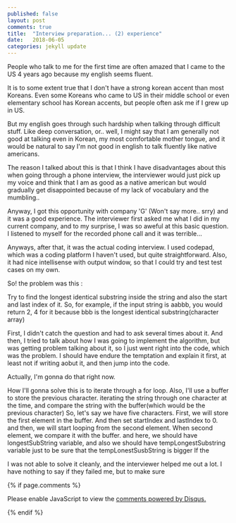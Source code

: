 ```yaml
---
published: false
layout: post
comments: true
title:  "Interview preparation... (2) experience"
date:   2018-06-05
categories: jekyll update
---
```


People who talk to me for the first time are often amazed that I came to the US
4 years ago because my english seems fluent. 

It is to some extent true that I don't have a strong korean accent than most Koreans.
Even some Koreans who came to US in their middle school or even elementary school 
has Korean accents, but people often ask me if I grew up in US.

But my english goes through such hardship when talking through difficult stuff.
Like deep conversation, or.. well, I might say that I am generally not good at talking even in Korean,
my most comfortable mother tongue, and it would be natural to say I'm not good in english to talk fluently like native americans.

The reason I talked about this is that I think I have disadvantages about this when going through a phone interview,
the interviewer would just pick up my voice and think that I am as good as a native american but would gradually 
get disappointed because of my lack of vocabulary and the mumbling.. 

Anyway, I got this opportunity with company 'G' 
(Won't say more.. srry) and it was a good experience.
The interviewer first asked me what I did in my current company,
and to my surprise, I was so aweful at this basic question. 
I listened to myself for the recorded phone call and it was terrible...

Anyways, after that, it was the actual coding interview.
I used codepad, which was a coding platform I haven't used, but quite straightforward.
Also, it had nice intellisense with output window, so that I could try and test test cases on my own.



So! the problem was this : 

Try to find the longest identical substring inside the string and also the start and last index of it.
So, for example,  if the input string is aabbb, you would return 2, 4 for it because bbb is the longest identical substring(character array)

First, I didn't catch the question and had to ask several times about it.
And then, I tried to talk about how I was going to implement the algorithm, 
but was getting problem talking about it, so I just went right into the code,
which was the problem. I should have endure the temptation and explain it first, 
at least not if writing aobut it, and then jump into the code.

Actually, I'm gonna do that right now.

How I'll gonna solve this is to iterate through a for loop.
Also, I'll use a buffer to store the previous character.
iterating the string through one character at the time, 
and compare the string with the buffer(which would be the previous character)
So, let's say we have five characters.
First, we will store the first element in the buffer.
And then set startIndex and lastIndex to 0.
and then, we will start looping from the second element.
When second element, we compare it with the buffer.
and here, we should have longestSubString variable,
and also we should have tempLongestSubstring variable
just to be sure that the tempLonestSusbString is bigger
If the 



I was not able to solve it cleanly,
and the interviewer helped me out a lot.
I have nothing to say if they failed me, 
but to make sure 

{% if page.comments %} 
<div id="disqus_thread"></div>
<script>

/**
*  RECOMMENDED CONFIGURATION VARIABLES: EDIT AND UNCOMMENT THE SECTION BELOW TO INSERT DYNAMIC VALUES FROM YOUR PLATFORM OR CMS.
*  LEARN WHY DEFINING THESE VARIABLES IS IMPORTANT: https://disqus.com/admin/universalcode/#configuration-variables*/
/*
var disqus_config = function () {
this.page.url = PAGE_URL;  // Replace PAGE_URL with your page's canonical URL variable
this.page.identifier = PAGE_IDENTIFIER; // Replace PAGE_IDENTIFIER with your page's unique identifier variable
};
*/
(function() { // DON'T EDIT BELOW THIS LINE
var d = document, s = d.createElement('script');
s.src = 'https://https-jinmc-github-io-programmingtips.disqus.com/embed.js';
s.setAttribute('data-timestamp', +new Date());
(d.head || d.body).appendChild(s);
})();
</script>
<noscript>Please enable JavaScript to view the <a href="https://disqus.com/?ref_noscript">comments powered by Disqus.</a></noscript>
                            

 {% endif %}
